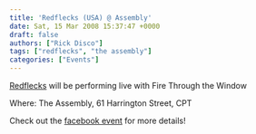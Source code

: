 ```yaml
---
title: 'Redflecks (USA) @ Assembly'
date: Sat, 15 Mar 2008 15:37:47 +0000
draft: false
authors: ["Rick Disco"]
tags: ["redflecks", "the assembly"]
categories: ["Events"]
---
```


[Redflecks](http://www.myspace.com/redflecks) will be performing live with Fire Through the Window

Where: The Assembly, 61 Harrington Street, CPT

Check out the [facebook event](http://www.facebook.com/event.php?eid=20517804952) for more details!